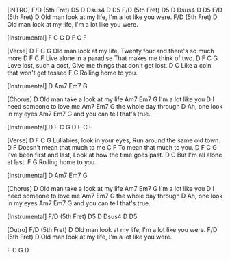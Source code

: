 [INTRO]
F/D (5th Fret)   D5 D Dsus4 D D5
F/D (5th Fret)   D5 D Dsus4 D D5
F/D (5th Fret)                          D
Old man look at my life, I'm a lot like you were.
F/D (5th Fret)                          D
Old man look at my life, I'm a lot like you were.
 
[Instrumental]
F  C  G
D  F  C  F
 
[Verse]
D       F                 C                      G
Old man look at my life, Twenty four and there's so much more
D               F               C               F
Live alone in a paradise That makes me think of two.
D          F            C                    G
Love lost, such a cost, Give me things that don't get lost.
D                C
Like a coin that won't get tossed
F               G
Rolling home to you.
 
[Instrumental]
D  Am7  Em7  G
 
[Chorus]
D
Old man take a look at my life
      Am7      Em7   G
I'm a lot like you
D
I need someone to love me
     Am7       Em7   G
the whole day through
D
Ah, one look in my eyes
            Am7          Em7   G
and you can tell that's true.
 
[Instrumental]
D  F  C  G   D F C F
 
[Verse]
D           F                 C          G
Lullabies, look in your eyes, Run around the same old town.
D                 F
Doesn't mean that much to me
   C                 F
To mean that much to you.
D          F               C              G
I've been first and last, Look at how the time goes past.
D            C
But I'm all alone at last.
F               G
Rolling home to you.
 
[Instrumental]
D  Am7  Em7  G
 
[Chorus]
D
Old man take a look at my life
      Am7      Em7   G
I'm a lot like you
D
I need someone to love me
     Am7       Em7   G
the whole day through
D
Ah, one look in my eyes
            Am7          Em7   G
and you can tell that's true.
 
[Instrumental]
F/D (5th Fret)   D5 D Dsus4 D D5
 
[Outro]
F/D (5th Fret)                          D
Old man look at my life, I'm a lot like you were.
F/D (5th Fret)                          D
Old man look at my life, I'm a lot like you were.
 
F  C  G  D
